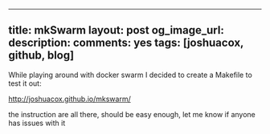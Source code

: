 
---
title: mkSwarm
layout: post
og_image_url:
description:
comments: yes
tags: [joshuacox, github, blog]
---

While playing around with docker swarm I decided to create a Makefile to test it out:

http://joshuacox.github.io/mkswarm/

the instruction are all there, should be easy enough, let me know if anyone has issues with it
